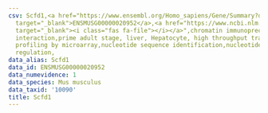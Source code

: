 ```yaml
---
csv: Scfd1,<a href="https://www.ensembl.org/Homo_sapiens/Gene/Summary?db=core;g=ENSMUSG00000020952"
  target="_blank">ENSMUSG00000020952</a>,<a href="https://www.ncbi.nlm.nih.gov/pubmed/23834426"
  target="_blank"><i class="fas fa-file"></i></a>",chromatin immunoprecipitation assay,direct
  interaction,prime adult stage, liver, Hepatocyte, high throughput transcription
  profiling by microarray,nucleotide sequence identification,nucleotide sequence identification,transcriptional
  regulation,
data_alias: Scfd1
data_id: ENSMUSG00000020952
data_numevidence: 1
data_species: Mus musculus
data_taxid: '10090'
title: Scfd1
---
```

